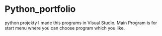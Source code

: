 # Python_portfolio
python projekty
I made this programs in Visual Studio. Main Program is for start menu where you can choose program which you like.
